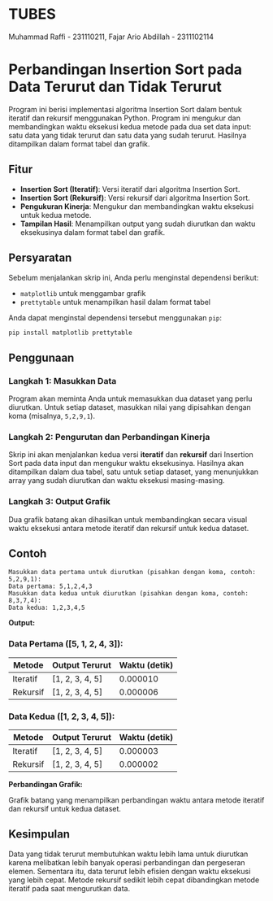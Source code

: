 # TUBES

Muhammad Raffi - 231110211,
Fajar Ario Abdillah - 2311102114

# Perbandingan Insertion Sort pada Data Terurut dan Tidak Terurut

Program ini berisi implementasi algoritma Insertion Sort dalam bentuk iteratif dan rekursif menggunakan Python. Program ini mengukur dan membandingkan waktu eksekusi kedua metode pada dua set data input: satu data yang tidak terurut dan satu data yang sudah terurut. Hasilnya ditampilkan dalam format tabel dan grafik.

## Fitur

- **Insertion Sort (Iteratif)**: Versi iteratif dari algoritma Insertion Sort.
- **Insertion Sort (Rekursif)**: Versi rekursif dari algoritma Insertion Sort.
- **Pengukuran Kinerja**: Mengukur dan membandingkan waktu eksekusi untuk kedua metode.
- **Tampilan Hasil**: Menampilkan output yang sudah diurutkan dan waktu eksekusinya dalam format tabel dan grafik.

## Persyaratan

Sebelum menjalankan skrip ini, Anda perlu menginstal dependensi berikut:

- `matplotlib` untuk menggambar grafik
- `prettytable` untuk menampilkan hasil dalam format tabel

Anda dapat menginstal dependensi tersebut menggunakan `pip`:

```bash
pip install matplotlib prettytable
```

## Penggunaan

### Langkah 1: Masukkan Data

Program akan meminta Anda untuk memasukkan dua dataset yang perlu diurutkan. Untuk setiap dataset, masukkan nilai yang dipisahkan dengan koma (misalnya, `5,2,9,1`).

### Langkah 2: Pengurutan dan Perbandingan Kinerja

Skrip ini akan menjalankan kedua versi **iteratif** dan **rekursif** dari Insertion Sort pada data input dan mengukur waktu eksekusinya. Hasilnya akan ditampilkan dalam dua tabel, satu untuk setiap dataset, yang menunjukkan array yang sudah diurutkan dan waktu eksekusi masing-masing.

### Langkah 3: Output Grafik

Dua grafik batang akan dihasilkan untuk membandingkan secara visual waktu eksekusi antara metode iteratif dan rekursif untuk kedua dataset.

## Contoh

```plaintext
Masukkan data pertama untuk diurutkan (pisahkan dengan koma, contoh: 5,2,9,1):
Data pertama: 5,1,2,4,3
Masukkan data kedua untuk diurutkan (pisahkan dengan koma, contoh: 8,3,7,4):
Data kedua: 1,2,3,4,5
```

**Output:**

### Data Pertama ([5, 1, 2, 4, 3]):
| Metode    | Output Terurut   | Waktu (detik) |
|-----------|------------------|---------------|
| Iteratif  | [1, 2, 3, 4, 5]  | 0.000010      |
| Rekursif  | [1, 2, 3, 4, 5]  | 0.000006      |

### Data Kedua ([1, 2, 3, 4, 5]):
| Metode    | Output Terurut   | Waktu (detik) |
|-----------|------------------|---------------|
| Iteratif  | [1, 2, 3, 4, 5]  | 0.000003      |
| Rekursif  | [1, 2, 3, 4, 5]  | 0.000002      |

**Perbandingan Grafik:**

Grafik batang yang menampilkan perbandingan waktu antara metode iteratif dan rekursif untuk kedua dataset.

## Kesimpulan

Data yang tidak terurut membutuhkan waktu lebih lama untuk diurutkan karena melibatkan lebih banyak operasi perbandingan dan pergeseran elemen. Sementara itu, data terurut lebih efisien dengan waktu eksekusi yang lebih cepat. Metode rekursif sedikit lebih cepat dibandingkan metode iteratif pada saat mengurutkan data.


